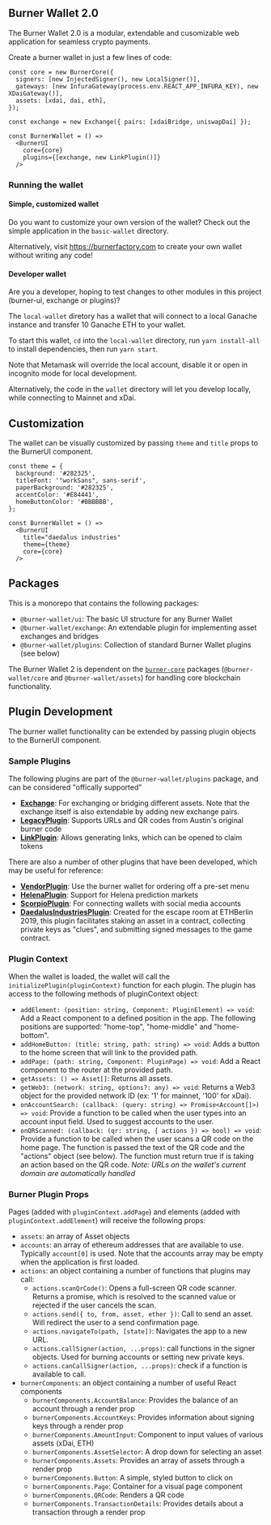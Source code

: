 ## Burner Wallet 2.0

The Burner Wallet 2.0 is a modular, extendable and cusomizable web application for seamless crypto payments.

Create a burner wallet in just a few lines of code:

```JSX
const core = new BurnerCore({
  signers: [new InjectedSigner(), new LocalSigner()],
  gateways: [new InfuraGateway(process.env.REACT_APP_INFURA_KEY), new XDaiGateway()],
  assets: [xdai, dai, eth],
});

const exchange = new Exchange({ pairs: [xdaiBridge, uniswapDai] });

const BurnerWallet = () =>
  <BurnerUI
    core={core}
    plugins={[exchange, new LinkPlugin()]}
  />
```

### Running the wallet

#### Simple, customized wallet

Do you want to customize your own version of the wallet? Check out the simple application in the `basic-wallet` directory.

Alternatively, visit https://burnerfactory.com to create your own wallet without writing any code!

#### Developer wallet

Are you a developer, hoping to test changes to other modules in this project (burner-ui, exchange or plugins)?

The `local-wallet` diretory has a wallet that will connect to a local Ganache instance and transfer
10 Ganache ETH to your wallet.

To start this wallet, `cd` into the `local-wallet` directory, run `yarn install-all` to install
dependencies, then run `yarn start`.

Note that Metamask will override the local account, disable it or open in incognito mode for local development.

Alternatively, the code in the `wallet` directory will let you develop locally, while connecting to Mainnet and xDai.

## Customization

The wallet can be visually customized by passing `theme` and `title` props to the BurnerUI component.

```JSX
const theme = {
  background: '#282325',
  titleFont: '"workSans", sans-serif',
  paperBackground: '#282325',
  accentColor: '#E84441',
  homeButtonColor: '#BBBBBB',
};

const BurnerWallet = () =>
  <BurnerUI
    title="daedalus industries"
    theme={theme}
    core={core}
  />
```


## Packages

This is a monorepo that contains the following packages:

- `@burner-wallet/ui`: The basic UI structure for any Burner Wallet 
- `@burner-wallet/exchange`: An extendable plugin for implementing asset exchanges and bridges
- `@burner-wallet/plugins`: Collection of standard Burner Wallet plugins (see below)

The Burner Wallet 2 is dependent on the [`burner-core`](austintgriffith/burner-core) packages
(`@burner-wallet/core` and `@burner-wallet/assets`) for handling core blockchain functionality.

## Plugin Development

The burner wallet functionality can be extended by passing plugin objects to the BurnerUI component.

### Sample Plugins

The following plugins are part of the `@burner-wallet/plugins` package, and can be considered "offically supported"

* **[Exchange](/exchange)**: For exchanging or bridging different assets. Note that the exchange itself is also extendable
  by adding new exchange pairs.
* **[LegacyPlugin](/plugins/src/legacy)**: Supports URLs and QR codes from Austin's original burner code
* **[LinkPlugin](/plugins/src/link)**: Allows generating links, which can be opened to claim tokens

There are also a number of other plugins that have been developed, which may be useful for reference:

* **[VendorPlugin](https://github.com/dmihal/burner-wallet-vendor-plugin)**: Use the burner wallet for ordering off a pre-set menu
* **[HelenaPlugin](https://github.com/dmihal/helena-burner-plugin)**: Support for Helena prediction markets
* **[ScorpioPlugin](https://github.com/dmihal/scorpio-plugin)**: For connecting wallets with social media accounts
* **[DaedalusIndustriesPlugin](https://github.com/dmihal/daedalus-industries/tree/master/wallet/src/daedalus-plugin)**: Created for the escape room at ETHBerlin 2019, this plugin facilitates staking
  an asset in a contract, collecting private keys as "clues", and submitting signed messages to the game contract.

### Plugin Context

When the wallet is loaded, the wallet will call the `initializePlugin(pluginContext)` function for
each plugin. The plugin has access to the following methods of pluginContext object:

* `addElement: (position: string, Component: PluginElement) => void`: Add a React component to a
  defined position in the app. The following positions are supported: "home-top", "home-middle"
  and "home-bottom".
* `addHomeButton: (title: string, path: string) => void`: Adds a button to the home screen that
  will link to the provided path.
* `addPage: (path: string, Component: PluginPage) => void`: Add a React component to the router at
  the provided path.
* `getAssets: () => Asset[]`: Returns all assets.
* `getWeb3: (network: string, options?: any) => void`: Returns a Web3 object for the provided
  network ID (ex: '1' for mainnet, '100' for xDai).
* `onAccountSearch: (callback: (query: string) => Promise<Account[]>) => void`: Provide a function
  to be called when the user types into an account input field. Used to suggest accounts to the user.
* `onQRScanned: (callback: (qr: string, { actions }) => bool) => void`: Provide a function to be
  called when the user scans a QR code on the home page. The function is passed the text of the QR
  code and the "actions" object (see below). The function must return true if is taking an action
  based on the QR code. _Note: URLs on the wallet's current domain are automatically handled_

### Burner Plugin Props

Pages (added with `pluginContext.addPage`) and elements (added with `pluginContext.addElement`) will
receive the following props:

* `assets`: an array of Asset objects
* `accounts`: an array of ethereum addresses that are available to use. Typically `account[0]` is
  used. Note that the accounts array may be empty when the application is first loaded.
* `actions`: an object containing a number of functions that plugins may call:
  * `actions.scanQrCode()`: Opens a full-screen QR code scanner. Returns a promise, which is
    resolved to the scanned value or rejected if the user cancels the scan.
  * `actions.send({ to, from, asset, ether })`: Call to send an asset. Will redirect the user to a send
    confirmation page.
  * `actions.navigateTo(path, [state])`: Navigates the app to a new URL.
  * `actions.callSigner(action, ...props)`: call functions in the signer objects. Used for burning
    accounts or setting new private keys.
  * `actions.canCallSigner(action, ...props)`: check if a function is available to call.
* `burnerComponents`: an object containing a number of useful React components
  * `burnerComponents.AccountBalance`: Provides the balance of an account through a render prop
  * `burnerComponents.AccountKeys`: Provides information about signing keys through a render prop
  * `burnerComponents.AmountInput`: Component to input values of various assets (xDai, ETH)
  * `burnerComponents.AssetSelector`: A drop down for selecting an asset
  * `burnerComponents.Assets`: Provides an array of assets through a render prop
  * `burnerComponents.Button`: A simple, styled button to click on
  * `burnerComponents.Page`: Container for a visual page component
  * `burnerComponents.QRCode`: Renders a QR code
  * `burnerComponents.TransactionDetails`: Provides details about a transaction through a render prop
